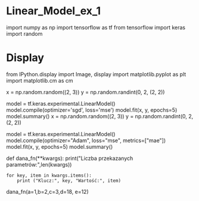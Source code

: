 # Linear_Model_ex_1


import numpy as np
import tensorflow as tf
from tensorflow import keras
import random

# Display
from IPython.display import Image, display
import matplotlib.pyplot as plt
import matplotlib.cm as cm

x = np.random.random((2, 3))
y = np.random.randint(0, 2, (2, 2))

model = tf.keras.experimental.LinearModel()
model.compile(optimizer='sgd', loss='mse')
model.fit(x, y, epochs=5)
model.summary()
x = np.random.random((2, 3))
y = np.random.randint(0, 2, (2, 2))

model = tf.keras.experimental.LinearModel()
model.compile(optimizer="Adam", loss="mse", metrics=["mae"])
model.fit(x, y, epochs=5)
model.summary()


def dana_fn(**kwargs):
    print("Liczba przekazanych parametrów:",len(kwargs))
    
    for key, item in kwargs.items():
        print ("Klucz:", key, "Wartość:", item)
dana_fn(a=1,b=2,c=3,d=18, e=12)
